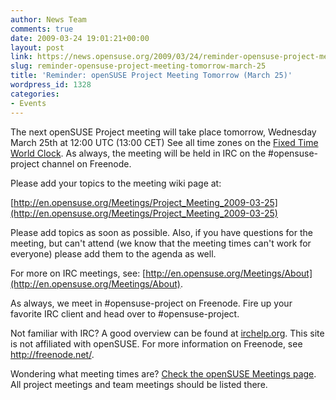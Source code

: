 ```yaml
---
author: News Team
comments: true
date: 2009-03-24 19:01:21+00:00
layout: post
link: https://news.opensuse.org/2009/03/24/reminder-opensuse-project-meeting-tomorrow-march-25/
slug: reminder-opensuse-project-meeting-tomorrow-march-25
title: 'Reminder: openSUSE Project Meeting Tomorrow (March 25)'
wordpress_id: 1328
categories:
- Events
---
```


The next openSUSE Project meeting will take place tomorrow, Wednesday March 25th at 12:00 UTC (13:00 CET) See all time zones on the [Fixed Time World Clock](http://tinyurl.com/c7yfpq). As always, the meeting will be held in IRC on the #opensuse-project channel on Freenode.

Please add your topics to the meeting wiki page at:

[http://en.opensuse.org/Meetings/Project_Meeting_2009-03-25](http://en.opensuse.org/Meetings/Project_Meeting_2009-03-25)

Please add topics as soon as possible. Also, if you have questions for the meeting, but can't attend (we know that the meeting times can't work for everyone) please add them to the agenda as well.

For more on IRC meetings, see: [http://en.opensuse.org/Meetings/About](http://en.opensuse.org/Meetings/About).

As always, we meet in #opensuse-project on Freenode. Fire up your favorite IRC client and head over to #opensuse-project.

Not familiar with IRC? A good overview can be found at [irchelp.org](http://www.irchelp.org/). This site is not affiliated with openSUSE. For more information on Freenode, see http://freenode.net/.

Wondering what meeting times are? [Check the openSUSE Meetings page](http://en.opensuse.org/Meetings). All project meetings and team meetings should be listed there.
